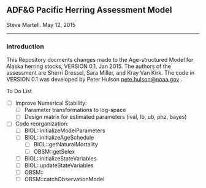 ## ADF&G Pacific Herring Assessment Model
Steve Martell.
May 12, 2015

----

### Introduction
This Repository docments changes made to the Age-structured Model for Alaska herring stocks, VERSION 0.1, Jan 2015.  The authors of the assessment are Sherri Dressel, Sara Miller, and Kray Van Kirk.  The code in VERSION 0.1 was developed by Peter Hulson <pete.hulson@noaa.gov> .

To Do List

- [ ] Improve Numerical Stability:
	- [ ] Parameter transformations to log-space
	- [ ] Design matrix for estimated parameters (ival, lb, ub, phz, bayes)

- [ ] Code reorganization:
	- [ ] BIOL::initializeModelParameters
	- [ ] BIOL::initializeAgeSchedule
		- [ ] BIOL::getNaturalMortality
		- [ ] OBSM::getSelex
	- [ ] BIOL::initializeStateVariables
	- [ ] BIOL::updateStateVariables
	- [ ] OBSM::
	- [ ] OBSM::catchObservationModel